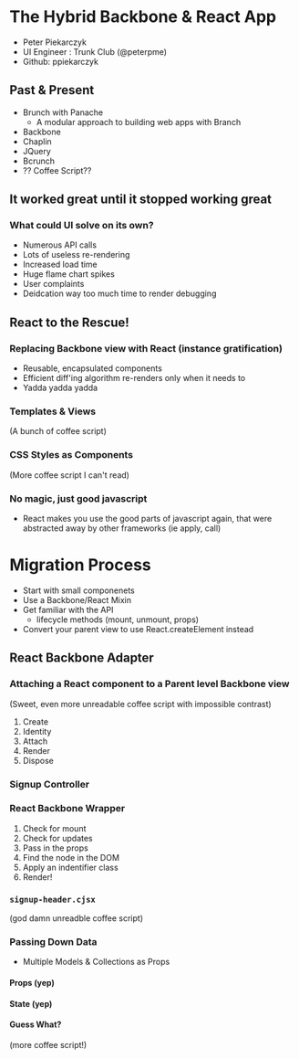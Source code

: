 # The Hybrid Backbone & React App
* Peter Piekarczyk
* UI Engineer : Trunk Club (@peterpme)
* Github: ppiekarczyk

## Past & Present
* Brunch with Panache
  * A modular approach to building web apps with Branch
* Backbone
* Chaplin
* JQuery
* Bcrunch
* ?? Coffee Script??

## It worked great until it stopped working great
### What could UI solve on its own?
* Numerous API calls
* Lots of useless re-rendering
* Increased load time
* Huge flame chart spikes
* User complaints
* Deidcation way too much time to render debugging

## React to the Rescue!
### Replacing Backbone view with React (instance gratification)
* Reusable, encapsulated components
* Efficient diff'ing algorithm re-renders only when it needs to
* Yadda yadda yadda

### Templates & Views
(A bunch of coffee script)

### CSS Styles as Components
(More coffee script I can't read)

### No magic, just good javascript
* React makes you use the good parts of javascript again, that were abstracted away by other frameworks (ie apply, call)

# Migration Process
* Start with small componenets
* Use a Backbone/React Mixin
* Get familiar with the API
  * lifecycle methods (mount, unmount, props)
* Convert your parent view to use React.createElement instead

## React Backbone Adapter
### Attaching a React component to a Parent level Backbone view
(Sweet, even more unreadable coffee script with impossible contrast)

1. Create
2. Identity
3. Attach
4. Render
5. Dispose

### Signup Controller

### React Backbone Wrapper
1. Check for mount
2. Check for updates
3. Pass in the props
4. Find the node in the DOM
5. Apply an indentifier class
6. Render!

### `signup-header.cjsx`
(god damn unreadble coffee script)

### Passing Down Data
* Multiple Models & Collections as Props

#### Props (yep)

#### State (yep)

#### Guess What?
(more coffee script!)


